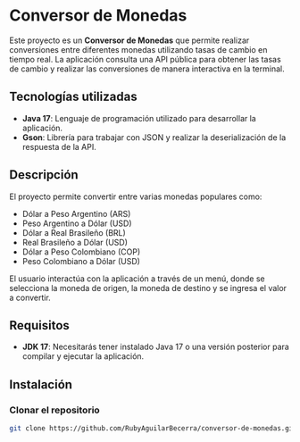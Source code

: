 # Conversor de Monedas

Este proyecto es un **Conversor de Monedas** que permite realizar conversiones entre diferentes monedas utilizando tasas de cambio en tiempo real. La aplicación consulta una API pública para obtener las tasas de cambio y realizar las conversiones de manera interactiva en la terminal.

## Tecnologías utilizadas

- **Java 17**: Lenguaje de programación utilizado para desarrollar la aplicación.
- **Gson**: Librería para trabajar con JSON y realizar la deserialización de la respuesta de la API.

## Descripción

El proyecto permite convertir entre varias monedas populares como:
- Dólar a Peso Argentino (ARS)
- Peso Argentino a Dólar (USD)
- Dólar a Real Brasileño (BRL)
- Real Brasileño a Dólar (USD)
- Dólar a Peso Colombiano (COP)
- Peso Colombiano a Dólar (USD)

El usuario interactúa con la aplicación a través de un menú, donde se selecciona la moneda de origen, la moneda de destino y se ingresa el valor a convertir.

## Requisitos

- **JDK 17**: Necesitarás tener instalado Java 17 o una versión posterior para compilar y ejecutar la aplicación.
  
## Instalación

### Clonar el repositorio

```bash
git clone https://github.com/RubyAguilarBecerra/conversor-de-monedas.git

